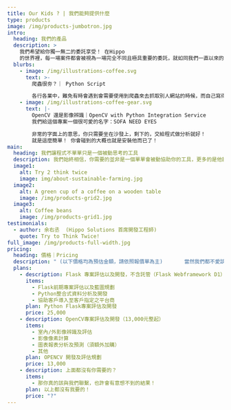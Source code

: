 ```yaml
---
title: Our Kids ? | 我們能夠提供什麼
type: products
image: /img/products-jumbotron.jpg
intro:
  heading: 我們的產品
  description: >
    我們希望給你獨一無二的委託享受！ 在Hippo
    的世界裡，每一場案件都會被視為一場完全不同且極具重要的委託，就如同我們一直以來的核心價值：「你的想像，我們實現！」
  blurbs:
    - image: /img/illustrations-coffee.svg
      text: >-
        爬蟲很夯？｜ Python Script 

        各行各業中，難免有時會遇到會需要使用到爬蟲來去抓取別人網站的時候，而自己寫得爬蟲常常爬出一堆看不懂的東西出來，光是整理資料就花了半天，也就失去爬蟲開發的意義了！這個時候，你可以把你的需求交給我們，我們有專業團隊可以幫助你縮短整理時間，讓你專心在你的資料上就好！
    - image: /img/illustrations-coffee-gear.svg
      text: |-
        OpenCV 還是影像辨識｜OpenCV with Python Integration Service
        我們給這個專案一個很可愛的名字：SOFA NEED EYES

        非常的字面上的意思，你只需要坐在沙發上，剩下的，交給程式做分析就好！
        就是這麼簡單！ 你會碰到的大概也就是安裝他而已了！
main:
  heading: 我們讓程式不單單只是一個被動思考的工具
  description: 我們始終相信，你需要的並非是一個單單會被動協助你的工具，更多的是他能夠主動思考，主動提出解決方案，成為你在事業打拼上的最佳夥伴！
  image1:
    alt: Try 2 think twice
    image: img/about-sustainable-farming.jpg
  image2:
    alt: A green cup of a coffee on a wooden table
    image: /img/products-grid2.jpg
  image3:
    alt: Coffee beans
    image: /img/products-grid1.jpg
testimonials:
  - author: 余右丞  (Hippo Solutions 首席開發工程師)
    quote: Try to Think Twice!
full_image: /img/products-full-width.jpg
pricing:
  heading: 價格｜Pricing
  description: " (以下價格均為預估金額，請依照報價單為主)       當然我們都不愛談這個！但我們認為有必要來先談談這個！先談價格，才能讓你控制成本對吧？"
  plans:
    - description: Flask 專案評估以及開發，不含託管（Flask Webframework D1）
      items:
        - Flask前期專案評估以及藍圖規劃
        - Python整合式資料分析及開發
        - 協助客戶導入至客戶指定之平台商
      plan: Python Flask專案評估及開發
      price: 25,000
    - description: OpenCV專案評估及開發（13,000元整起）
      items:
        - 室內/外影像辨識及評估
        - 影像像素計算
        - 圖表報表分析及預測（須額外加購）
        - 其他
      plan: OPENCV 開發及評估規劃
      price: 13,000
    - description: 上面都沒有你需要的？
      items:
        - 那你真的該與我們聯繫，也許會有意想不到的結果！
      plan: 以上都沒有我要的！
      price: "?"
---
```


